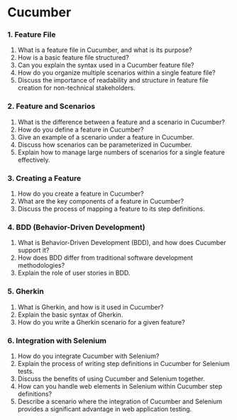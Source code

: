 # Cucumber

### 1. Feature File
   1. What is a feature file in Cucumber, and what is its purpose?
   2. How is a basic feature file structured?
   3. Can you explain the syntax used in a Cucumber feature file?
   4. How do you organize multiple scenarios within a single feature file?
   5. Discuss the importance of readability and structure in feature file creation for non-technical stakeholders.

### 2. Feature and Scenarios
   1. What is the difference between a feature and a scenario in Cucumber?
   2. How do you define a feature in Cucumber?
   3. Give an example of a scenario under a feature in Cucumber.
   4. Discuss how scenarios can be parameterized in Cucumber.
   5. Explain how to manage large numbers of scenarios for a single feature effectively.

### 3. Creating a Feature
   1. How do you create a feature in Cucumber?
   2. What are the key components of a feature in Cucumber?
   3. Discuss the process of mapping a feature to its step definitions.

### 4. BDD (Behavior-Driven Development)
   1. What is Behavior-Driven Development (BDD), and how does Cucumber support it?
   2. How does BDD differ from traditional software development methodologies?
   3. Explain the role of user stories in BDD.

### 5. Gherkin
   1. What is Gherkin, and how is it used in Cucumber?
   2. Explain the basic syntax of Gherkin.
   3. How do you write a Gherkin scenario for a given feature?

### 6. Integration with Selenium
   1. How do you integrate Cucumber with Selenium?
   2. Explain the process of writing step definitions in Cucumber for Selenium tests.
   3. Discuss the benefits of using Cucumber and Selenium together.
   4. How can you handle web elements in Selenium within Cucumber step definitions?
   5. Describe a scenario where the integration of Cucumber and Selenium provides a significant advantage in web application testing.